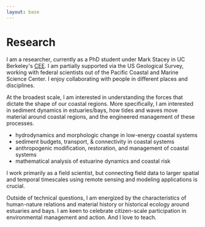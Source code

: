 ```yaml
---
layout: base
---
```


# Research

I am a researcher, currently as a PhD student under Mark Stacey in UC Berkeley's <a href="https://ce.berkeley.edu/">CEE</a>. I am partially supported via the US Geological Survey, working with federal scientists out of the Pacific Coastal and Marine Science Center.  I enjoy collaborating with people in different places and disciplines. 

At the broadest scale, I am interested in understanding the forces that dictate the shape of our coastal regions. More specifically, I am interested in sediment dynamics in estuaries/bays, how tides and waves move material around coastal regions, and the engineered management of these processes. 
- hydrodynamics and morphologic change in low-energy coastal systems
- sediment budgets, transport, & connectivity in coastal systems
- anthropogenic modification, restoration, and management of coastal systems
- mathematical analysis of estuarine dynamics and coastal risk

I work primarily as a field scientist, but connecting field data to larger spatial and temporal timescales using remote sensing and modeling applications is crucial. 

Outside of technical questions, I am energized by the characteristics of human-nature relations and material history or historical ecology around estuaries and bays. I am keen to celebrate citizen-scale participation in environmental management and action. And I love to teach. 
